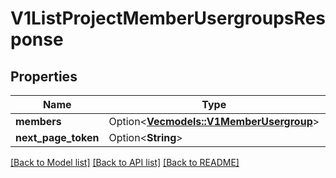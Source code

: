 # V1ListProjectMemberUsergroupsResponse

## Properties

Name | Type | Description | Notes
------------ | ------------- | ------------- | -------------
**members** | Option<[**Vec<models::V1MemberUsergroup>**](v1MemberUsergroup.md)> |  | [optional]
**next_page_token** | Option<**String**> |  | [optional]

[[Back to Model list]](../README.md#documentation-for-models) [[Back to API list]](../README.md#documentation-for-api-endpoints) [[Back to README]](../README.md)


